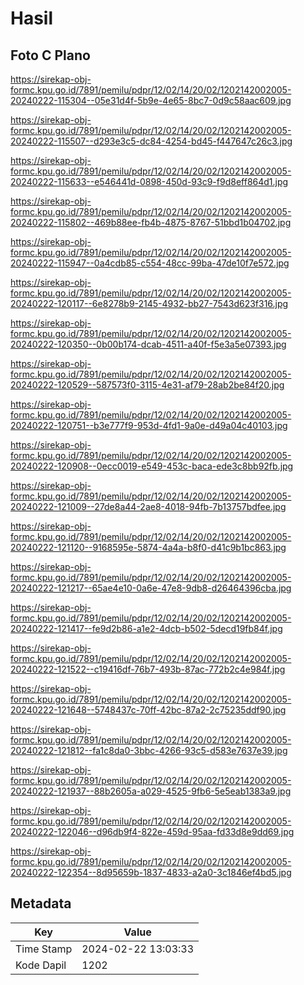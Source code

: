 # Hasil

## Foto C Plano

https://sirekap-obj-formc.kpu.go.id/7891/pemilu/pdpr/12/02/14/20/02/1202142002005-20240222-115304--05e31d4f-5b9e-4e65-8bc7-0d9c58aac609.jpg

https://sirekap-obj-formc.kpu.go.id/7891/pemilu/pdpr/12/02/14/20/02/1202142002005-20240222-115507--d293e3c5-dc84-4254-bd45-f447647c26c3.jpg

https://sirekap-obj-formc.kpu.go.id/7891/pemilu/pdpr/12/02/14/20/02/1202142002005-20240222-115633--e546441d-0898-450d-93c9-f9d8eff864d1.jpg

https://sirekap-obj-formc.kpu.go.id/7891/pemilu/pdpr/12/02/14/20/02/1202142002005-20240222-115802--469b88ee-fb4b-4875-8767-51bbd1b04702.jpg

https://sirekap-obj-formc.kpu.go.id/7891/pemilu/pdpr/12/02/14/20/02/1202142002005-20240222-115947--0a4cdb85-c554-48cc-99ba-47de10f7e572.jpg

https://sirekap-obj-formc.kpu.go.id/7891/pemilu/pdpr/12/02/14/20/02/1202142002005-20240222-120117--6e8278b9-2145-4932-bb27-7543d623f316.jpg

https://sirekap-obj-formc.kpu.go.id/7891/pemilu/pdpr/12/02/14/20/02/1202142002005-20240222-120350--0b00b174-dcab-4511-a40f-f5e3a5e07393.jpg

https://sirekap-obj-formc.kpu.go.id/7891/pemilu/pdpr/12/02/14/20/02/1202142002005-20240222-120529--587573f0-3115-4e31-af79-28ab2be84f20.jpg

https://sirekap-obj-formc.kpu.go.id/7891/pemilu/pdpr/12/02/14/20/02/1202142002005-20240222-120751--b3e777f9-953d-4fd1-9a0e-d49a04c40103.jpg

https://sirekap-obj-formc.kpu.go.id/7891/pemilu/pdpr/12/02/14/20/02/1202142002005-20240222-120908--0ecc0019-e549-453c-baca-ede3c8bb92fb.jpg

https://sirekap-obj-formc.kpu.go.id/7891/pemilu/pdpr/12/02/14/20/02/1202142002005-20240222-121009--27de8a44-2ae8-4018-94fb-7b13757bdfee.jpg

https://sirekap-obj-formc.kpu.go.id/7891/pemilu/pdpr/12/02/14/20/02/1202142002005-20240222-121120--9168595e-5874-4a4a-b8f0-d41c9b1bc863.jpg

https://sirekap-obj-formc.kpu.go.id/7891/pemilu/pdpr/12/02/14/20/02/1202142002005-20240222-121217--65ae4e10-0a6e-47e8-9db8-d26464396cba.jpg

https://sirekap-obj-formc.kpu.go.id/7891/pemilu/pdpr/12/02/14/20/02/1202142002005-20240222-121417--fe9d2b86-a1e2-4dcb-b502-5decd19fb84f.jpg

https://sirekap-obj-formc.kpu.go.id/7891/pemilu/pdpr/12/02/14/20/02/1202142002005-20240222-121522--c19416df-76b7-493b-87ac-772b2c4e984f.jpg

https://sirekap-obj-formc.kpu.go.id/7891/pemilu/pdpr/12/02/14/20/02/1202142002005-20240222-121648--5748437c-70ff-42bc-87a2-2c75235ddf90.jpg

https://sirekap-obj-formc.kpu.go.id/7891/pemilu/pdpr/12/02/14/20/02/1202142002005-20240222-121812--fa1c8da0-3bbc-4266-93c5-d583e7637e39.jpg

https://sirekap-obj-formc.kpu.go.id/7891/pemilu/pdpr/12/02/14/20/02/1202142002005-20240222-121937--88b2605a-a029-4525-9fb6-5e5eab1383a9.jpg

https://sirekap-obj-formc.kpu.go.id/7891/pemilu/pdpr/12/02/14/20/02/1202142002005-20240222-122046--d96db9f4-822e-459d-95aa-fd33d8e9dd69.jpg

https://sirekap-obj-formc.kpu.go.id/7891/pemilu/pdpr/12/02/14/20/02/1202142002005-20240222-122354--8d95659b-1837-4833-a2a0-3c1846ef4bd5.jpg


## Metadata

| Key        | Value               |
| ---------- | ------------------- |
| Time Stamp | 2024-02-22 13:03:33 |
| Kode Dapil | 1202                |




